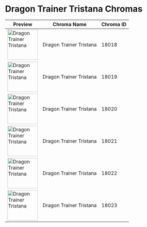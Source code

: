 # Dragon Trainer Tristana Chromas

| Preview | Chroma Name | Chroma ID |
|---|---|---|
| <img src='https://raw.communitydragon.org/latest/plugins/rcp-be-lol-game-data/global/default/v1/champion-chroma-images/18/18018.png' alt='Dragon Trainer Tristana' width='100'> | Dragon Trainer Tristana | 18018 |
| <img src='https://raw.communitydragon.org/latest/plugins/rcp-be-lol-game-data/global/default/v1/champion-chroma-images/18/18019.png' alt='Dragon Trainer Tristana' width='100'> | Dragon Trainer Tristana | 18019 |
| <img src='https://raw.communitydragon.org/latest/plugins/rcp-be-lol-game-data/global/default/v1/champion-chroma-images/18/18020.png' alt='Dragon Trainer Tristana' width='100'> | Dragon Trainer Tristana | 18020 |
| <img src='https://raw.communitydragon.org/latest/plugins/rcp-be-lol-game-data/global/default/v1/champion-chroma-images/18/18021.png' alt='Dragon Trainer Tristana' width='100'> | Dragon Trainer Tristana | 18021 |
| <img src='https://raw.communitydragon.org/latest/plugins/rcp-be-lol-game-data/global/default/v1/champion-chroma-images/18/18022.png' alt='Dragon Trainer Tristana' width='100'> | Dragon Trainer Tristana | 18022 |
| <img src='https://raw.communitydragon.org/latest/plugins/rcp-be-lol-game-data/global/default/v1/champion-chroma-images/18/18023.png' alt='Dragon Trainer Tristana' width='100'> | Dragon Trainer Tristana | 18023 |

